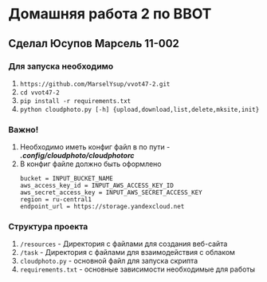 # Домашняя работа 2 по ВВОТ 
## Сделал Юсупов Марсель 11-002


### Для запуска необходимо 

1. `https://github.com/MarselYsup/vvot47-2.git`
2. `cd vvot47-2`
2. `pip install -r requirements.txt`
3. `python cloudphoto.py [-h] {upload,download,list,delete,mksite,init}`


### Важно!

1. Необходимо иметь конфиг файл в по пути - ***.config/cloudphoto/cloudphotorc***
2. В конфиг файле должно быть оформлено 
    ```
    bucket = INPUT_BUCKET_NAME 
    aws_access_key_id = INPUT_AWS_ACCESS_KEY_ID 
    aws_secret_access_key = INPUT_AWS_SECRET_ACCESS_KEY 
    region = ru-central1 
    endpoint_url = https://storage.yandexcloud.net
    ```    
### Структура проекта

1. `/resources` - Директория с файлами для создания веб-сайта
2. `/task` - Директория с файлами для взаимодействия с облаком 
3. `cloudphoto.py` - основной файл для запуска скрипта
4. `requirements.txt` - основные зависимости необходимые для работы